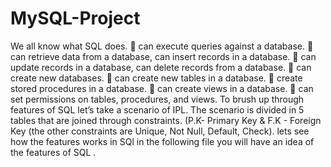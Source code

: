 # MySQL-Project
We all know what SQL does. 
	can execute queries against a database.
	can retrieve data from a database, can insert records in a database.
	can update records in a database, can delete records from a database.
	can create new databases.
	can create new tables in a database.
	create stored procedures in a database.
	can create views in a database.
	can set permissions on tables, procedures, and views.
To brush up through features of SQL let’s take a scenario of IPL. The scenario is divided in 5 tables that are joined through constraints. (P.K- Primary Key & F.K - Foreign Key (the other constraints are Unique, Not Null, Default, Check).
lets see how the features works in SQl in the following file you will have an idea of the features of SQL .
